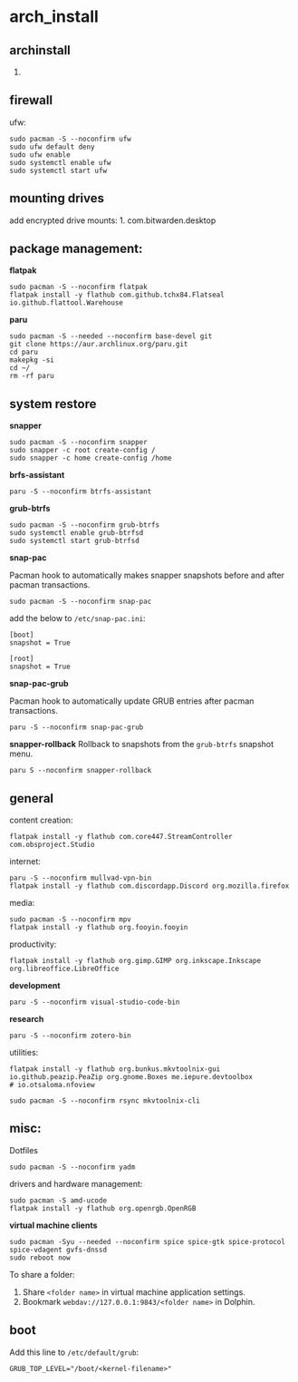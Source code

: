 # arch_install
## archinstall
1.
## firewall
ufw:
```
sudo pacman -S --noconfirm ufw
sudo ufw default deny
sudo ufw enable
sudo systemctl enable ufw
sudo systemctl start ufw
```
## mounting drives
add encrypted drive mounts:
1. 
com.bitwarden.desktop
## package management:
**flatpak**
```
sudo pacman -S --noconfirm flatpak
flatpak install -y flathub com.github.tchx84.Flatseal io.github.flattool.Warehouse
```
**paru**
```
sudo pacman -S --needed --noconfirm base-devel git
git clone https://aur.archlinux.org/paru.git
cd paru
makepkg -si
cd ~/
rm -rf paru
```
## system restore
**snapper**
```
sudo pacman -S --noconfirm snapper
sudo snapper -c root create-config /
sudo snapper -c home create-config /home
```
**brfs-assistant**
```
paru -S --noconfirm btrfs-assistant
```
**grub-btrfs**
```
sudo pacman -S --noconfirm grub-btrfs
sudo systemctl enable grub-btrfsd
sudo systemctl start grub-btrfsd
```
**snap-pac**

Pacman hook to automatically makes snapper snapshots before and after pacman transactions.
```
sudo pacman -S --noconfirm snap-pac
```
add the below to `/etc/snap-pac.ini`:
```
[boot]
snapshot = True

[root]
snapshot = True
```
**snap-pac-grub**

Pacman hook to automatically update GRUB entries after pacman transactions.
```
paru -S --noconfirm snap-pac-grub
```
**snapper-rollback**
Rollback to snapshots from the `grub-btrfs` snapshot menu.
```
paru S --noconfirm snapper-rollback
```
## general
content creation:
```
flatpak install -y flathub com.core447.StreamController com.obsproject.Studio
```
internet:
```
paru -S --noconfirm mullvad-vpn-bin
flatpak install -y flathub com.discordapp.Discord org.mozilla.firefox
```
media:
```
sudo pacman -S --noconfirm mpv
flatpak install -y flathub org.fooyin.fooyin
```
productivity:
```
flatpak install -y flathub org.gimp.GIMP org.inkscape.Inkscape org.libreoffice.LibreOffice
```
**development**
```
paru -S --noconfirm visual-studio-code-bin
```
**research**
```
paru -S --noconfirm zotero-bin
```
utilities:
```
flatpak install -y flathub org.bunkus.mkvtoolnix-gui io.github.peazip.PeaZip org.gnome.Boxes me.iepure.devtoolbox
# io.otsaloma.nfoview
```
```
sudo pacman -S --noconfirm rsync mkvtoolnix-cli
```
## misc:
Dotfiles
```
sudo pacman -S --noconfirm yadm
```
drivers and hardware management:
```
sudo pacman -S amd-ucode
flatpak install -y flathub org.openrgb.OpenRGB
```
**virtual machine clients**
```
sudo pacman -Syu --needed --noconfirm spice spice-gtk spice-protocol spice-vdagent gvfs-dnssd
sudo reboot now
```
To share a folder:
1. Share `<folder name>` in virtual machine application settings.
2. Bookmark `webdav://127.0.0.1:9843/<folder name>` in Dolphin.
## boot
Add this line to `/etc/default/grub`:
```
GRUB_TOP_LEVEL="/boot/<kernel-filename>"
```
